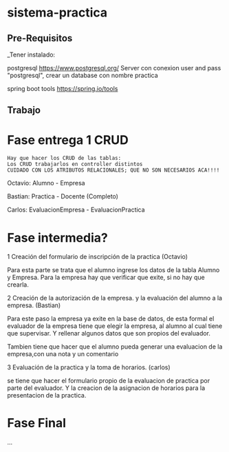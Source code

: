 # sistema-practica


## Pre-Requisitos
_Tener instalado:

postgresql https://www.postgresql.org/ Server con conexion user and pass "postgresql", crear un database con nombre practica

spring boot tools https://spring.io/tools


## Trabajo
  # Fase entrega 1 CRUD
    Hay que hacer los CRUD de las tablas:
    Los CRUD trabajarlos en controller distintos 
    CUIDADO CON LOS ATRIBUTOS RELACIONALES; QUE NO SON NECESARIOS ACA!!!!
   Octavio: Alumno - Empresa

   Bastian: Practica - Docente (Completo)

   Carlos:  EvaluacionEmpresa  - EvaluacionPractica

  # Fase intermedia?

   1 Creación del formulario de inscripción de la practica (Octavio)

   Para esta parte se trata que el alumno ingrese los datos de la tabla
     Alumno y Empresa. Para la empresa hay que verificar que exite, si no
     hay que crearla.

   2 Creación de la autorización de la empresa. y la evaluación del alumno a la empresa. (Bastian)

   Para este paso la empresa ya exite en la base de datos, de esta formal el evaluador de la empresa tiene que elegir la empresa, al           alumno al cual tiene que supervisar. Y rellenar algunos datos que son propios del evaluador.

   Tambien tiene que hacer que el alumno pueda generar una evaluacion de la empresa,con una nota y un comentario

  3 Evaluación de la practica y la toma de horarios. (carlos)

   se tiene que hacer el formulario propio de la evaluacion de practica por parte del evaluador.
   Y la creacion de la asignacion de horarios para la presentacion de la practica.

   # Fase Final
   ...
